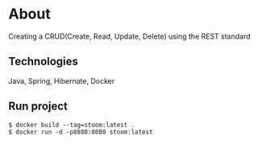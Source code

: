 # About
Creating  a CRUD(Create, Read, Update, Delete) using  the REST standard


## Technologies
Java, Spring, Hibernate, Docker


## Run project

```
$ docker build --tag=stoom:latest .
$ docker run -d -p8888:8080 stoom:latest
```